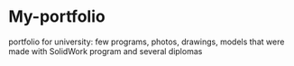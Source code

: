 # My-portfolio
portfolio for university: few programs, photos, drawings, models that were made with SolidWork program and several diplomas
